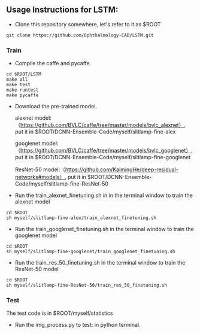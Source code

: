 ## Usage Instructions for LSTM:
* Clone this repository somewhere, let's refer to it as $ROOT
```
git clone https://github.com/Ophthalmology-CAD/LSTM.git
```
### Train
* Compile the caffe and pycaffe.
```
cd $ROOT/LSTM
make all 
make test 
make runtest 
make pycaffe
```
* Download the pre-trained model. 

    alexnet model:（https://github.com/BVLC/caffe/tree/master/models/bvlc_alexnet）, put it in $ROOT/DCNN-Ensemble-Code/myself/slitlamp-fine-alex
 
    googlenet model:（https://github.com/BVLC/caffe/tree/master/models/bvlc_googlenet）, put it in $ROOT/DCNN-Ensemble-Code/myself/slitlamp-fine-googlenet
 
    ResNet-50 model:（https://github.com/KaimingHe/deep-residual-networks#models）, put it in $ROOT/DCNN-Ensemble-Code/myself/slitlamp-fine-ResNet-50
* Run the train_alexnet_finetuning.sh in in the terminal window to train the alexnet model
```
cd $ROOT
sh myself/slitlamp-fine-alex/train_alexnet_finetuning.sh
```
* Run the train_googlenet_finetuning.sh in the terminal window to train the googlenet model
```
cd $ROOT
sh myself/slitlamp-fine-googlenet/train_googlenet_finetuning.sh
```
* Run the train_res_50_finetuning.sh in the terminal window to train the ResNet-50 model
```
cd $ROOT
sh myself/slitlamp-fine-ResNet-50/train_res_50_finetuning.sh
```

### Test

The test code is in $ROOT/myself/statistics

* Run the img_process.py to test: in python terminal. 


